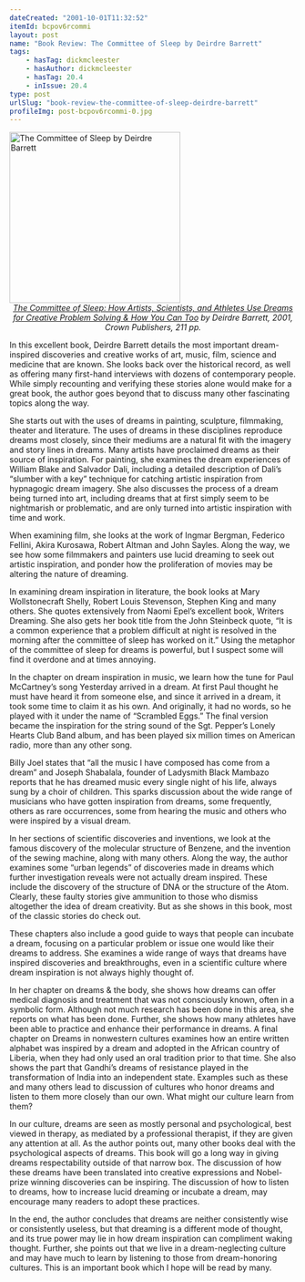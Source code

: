 ```yaml
---
dateCreated: "2001-10-01T11:32:52"
itemId: bcpov6rcommi
layout: post
name: "Book Review: The Committee of Sleep by Deirdre Barrett"
tags:
    - hasTag: dickmcleester
    - hasAuthor: dickmcleester
    - hasTag: 20.4
    - inIssue: 20.4
type: post
urlSlug: "book-review-the-committee-of-sleep-deirdre-barrett"
profileImg: post-bcpov6rcommi-0.jpg
---
```


<a href="https://en.wikipedia.org/wiki/The_Committee_of_Sleep">
<img src="../images/post-bcpov6rcommi-0.jpg" alt="The Committee of Sleep by Deirdre Barrett" width="300" height="auto"/>
</a>
<!--nopreview--><div class="caption" style="text-align: center;"><i><a href="https://en.wikipedia.org/wiki/The_Committee_of_Sleep">The Committee of Sleep: How Artists, Scientists, and Athletes Use Dreams for Creative Problem Solving & How You Can Too</a> by Deirdre Barrett, 2001, Crown Publishers, 211 pp.</i></div><!--/nopreview-->

In this excellent book, Deirdre Barrett details the most important dream-inspired discoveries and creative works of art, music, film, science and medicine that are known. She looks back over the historical record, as well as offering many first-hand interviews with dozens of contemporary people. While simply recounting and verifying these stories alone would make for a great book, the author goes beyond that to discuss many other fascinating topics along the way.

She starts out with the uses of dreams in painting, sculpture, filmmaking, theater and literature. The uses of dreams in these disciplines reproduce dreams most closely, since their mediums are a natural fit with the imagery and story lines in dreams. Many artists have proclaimed dreams as their source of inspiration. For painting, she examines the dream experiences of William Blake and Salvador Dali, including a detailed description of Dali’s “slumber with a key” technique for catching artistic inspiration from hypnagogic dream imagery. She also discusses the process of a dream being turned into art, including dreams that at first simply seem to be nightmarish or problematic, and are only turned into artistic inspiration with time and work.

When examining film, she looks at the work of Ingmar Bergman, Federico Fellini, Akira Kurosawa, Robert Altman and John Sayles. Along the way, we see how some filmmakers and painters use lucid dreaming to seek out artistic inspiration, and ponder how the proliferation of movies may be altering the nature of dreaming.

In examining dream inspiration in literature, the book looks at Mary Wollstonecraft Shelly, Robert Louis Stevenson, Stephen King and many others. She quotes extensively from Naomi Epel’s excellent book, Writers Dreaming. She also gets her book title from the John Steinbeck quote, “It is a common experience that a problem difficult at night is resolved in the morning after the committee of sleep has worked on it.” Using the metaphor of the committee of sleep for dreams is powerful, but I suspect some will find it overdone and at times annoying.

In the chapter on dream inspiration in music, we learn how the tune for Paul McCartney’s song Yesterday arrived in a dream. At first Paul thought he must have heard it from someone else, and since it arrived in a dream, it took some time to claim it as his own. And originally, it had no words, so he played with it under the name of “Scrambled Eggs.” The final version became the inspiration for the string sound of the Sgt. Pepper’s Lonely Hearts Club Band album, and has been played six million times on American radio, more than any other song.

Billy Joel states that “all the music I have composed has come from a dream” and Joseph Shabalala, founder of Ladysmith Black Mambazo reports that he has dreamed music every single night of his life, always sung by a choir of children. This sparks discussion about the wide range of musicians who have gotten inspiration from dreams, some frequently, others as rare occurrences, some from hearing the music and others who were inspired by a visual dream.

In her sections of scientific discoveries and inventions, we look at the famous discovery of the molecular structure of Benzene, and the invention of the sewing machine, along with many others. Along the way, the author examines some “urban legends” of discoveries made in dreams which further investigation reveals were not actually dream inspired. These include the discovery of the structure of DNA or the structure of the Atom. Clearly, these faulty stories give ammunition to those who dismiss altogether the idea of dream creativity. But as she shows in this book, most of the classic stories do check out.

These chapters also include a good guide to ways that people can incubate a dream, focusing on a particular problem or issue one would like their dreams to address. She examines a wide range of ways that dreams have inspired discoveries and breakthroughs, even in a scientific culture where dream inspiration is not always highly thought of.

In her chapter on dreams & the body, she shows how dreams can offer medical diagnosis and treatment that was not consciously known, often in a symbolic form. Although not much research has been done in this area, she reports on what has been done. Further, she shows how many athletes have been able to practice and enhance their performance in dreams. A final chapter on Dreams in nonwestern cultures examines how an entire written alphabet was inspired by a dream and adopted in the African country of Liberia, when they had only used an oral tradition prior to that time. She also shows the part that Gandhi’s dreams of resistance played in the transformation of India into an independent state. Examples such as these and many others lead to discussion of cultures who honor dreams and listen to them more closely than our own. What might our culture learn from them?

In our culture, dreams are seen as mostly personal and psychological, best viewed in therapy, as mediated by a professional therapist, if they are given any attention at all. As the author points out, many other books deal with the psychological aspects of dreams. This book will go a long way in giving dreams respectability outside of that narrow box. The discussion of how these dreams have been translated into creative expressions and Nobel-prize winning discoveries can be inspiring. The discussion of how to listen to dreams, how to increase lucid dreaming or incubate a dream, may encourage many readers to adopt these practices.

In the end, the author concludes that dreams are neither consistently wise or consistently useless, but that dreaming is a different mode of thought, and its true power may lie in how dream inspiration can compliment waking thought. Further, she points out that we live in a dream-neglecting culture and may have much to learn by listening to those from dream-honoring cultures. This is an important book which I hope will be read by many.
